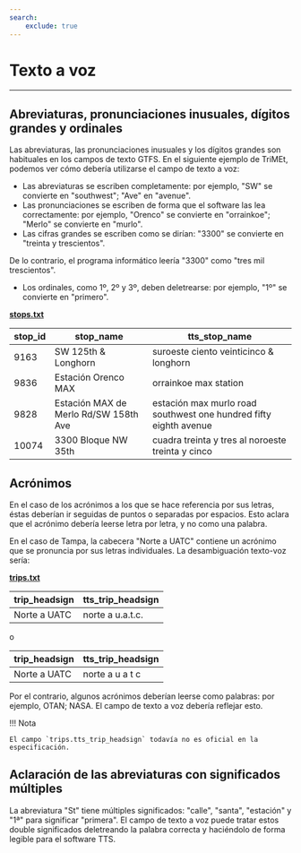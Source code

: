 ```yaml
---
search:
    exclude: true
---
```


# Texto a voz

<hr/>

## Abreviaturas, pronunciaciones inusuales, dígitos grandes y ordinales

Las abreviaturas, las pronunciaciones inusuales y los dígitos grandes son habituales en los campos de texto GTFS. En el siguiente ejemplo de TriMEt, podemos ver cómo debería utilizarse el campo de texto a voz:

- Las abreviaturas se escriben completamente: por ejemplo, "SW" se convierte en "southwest"; "Ave" en "avenue".
- Las pronunciaciones se escriben de forma que el software las lea correctamente: por ejemplo, "Orenco" se convierte en "orrainkoe"; "Merlo" se convierte en "murlo".
- Las cifras grandes se escriben como se dirían: "3300" se convierte en "treinta y trescientos".

De lo contrario, el programa informático leería "3300" como "tres mil trescientos".

- Los ordinales, como 1º, 2º y 3º, deben deletrearse: por ejemplo, "1º" se convierte en "primero".

[**stops.txt**](../../reference/#stopstxt)

| stop_id | stop_name                             | tts_stop_name                                                     |
| ------- |---------------------------------------|-------------------------------------------------------------------|
| 9163    | SW 125th &amp; Longhorn               | suroeste ciento veinticinco &amp; longhorn                        |
| 9836    | Estación Orenco MAX                   | orrainkoe max station                                             |
| 9828    | Estación MAX de Merlo Rd/SW 158th Ave | estación max murlo road southwest one hundred fifty eighth avenue |
| 10074   | 3300 Bloque NW 35th                   | cuadra treinta y tres al noroeste treinta y cinco                 |

## Acrónimos

En el caso de los acrónimos a los que se hace referencia por sus letras, éstas deberían ir seguidas de puntos o separadas por espacios. Esto aclara que el acrónimo debería leerse letra por letra, y no como una palabra.

En el caso de Tampa, la cabecera "Norte a UATC" contiene un acrónimo que se pronuncia por sus letras individuales. La desambiguación texto-voz sería:

[**trips.txt**](../../reference/#tripstxt)

| trip_headsign | tts_trip_headsign |
| ------------- | ----------------- |
| Norte a UATC  | norte a u.a.t.c.  |

o

| trip_headsign | tts_trip_headsign |
| ------------- | ----------------- |
| Norte a UATC  | norte a u a t c   |

Por el contrario, algunos acrónimos deberían leerse como palabras: por ejemplo, OTAN; NASA. El campo de texto a voz debería reflejar esto.

!!! Nota

    El campo `trips.tts_trip_headsign` todavía no es oficial en la especificación.

## Aclaración de las abreviaturas con significados múltiples

La abreviatura "St" tiene múltiples significados: "calle", "santa", "estación" y "1ª" para significar "primera". El campo de texto a voz puede tratar estos double significados deletreando la palabra correcta y haciéndolo de forma legible para el software TTS.
